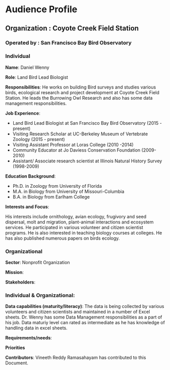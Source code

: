 # Audience Profile

## Organization : Coyote Creek Field Station
### Operated by : San Francisco Bay Bird Observatory

### Individual
**Name**: Daniel Wenny

**Role**: Land Bird Lead Biologist

**Responsibilities**: He works on building Bird surveys and studies various birds, ecological research and project development at Coyote Creek Field Station. He leads the Burrowing Owl Research and also has some data management responsibilities.
 
**Job Experience**: 
* Land Bird Lead Biologist at San Francisco Bay Bird Observatory (2015 - present)
* Visiting Research Scholar at UC-Berkeley Museum of Vertebrate Zoology (2015 - present)
* Visiting Assistant Professor at Loras College (2010 -2014)
* Community Educator at Jo Daviess Conservation Foundation (2009-2010)
* Assistant/ Associate research scientist at Illinois Natural History Survey (1998-2009)

**Education Background**: 
* Ph.D. in Zoology from University of Florida 
* M.A. in Biology from University of Missouri-Columbia
* B.A. in Biology from Earlham College

**Interests and Focus**:

His interests include ornithology, avian ecology,  frugivory and seed dispersal, molt and migration, plant-animal interactions and ecosystem services. He participated in various volunteer and citizen scientist programs. He is also interested in teaching biology courses at colleges. He has also published numerous papers on birds ecology.

### Organizational
**Sector**: Nonprofit Organization

**Mission**: 

**Stakeholders**:

### Individual & Organizational:

**Data capabilities (maturity/literacy)**: The data is being collected by various volunteers and citizen scientists and maintained in a number of Excel sheets. Dr. Wenny has some Data Management responsibilities as a part of his job. Data maturiy level can rated as intermediate as he has knowledge of handling data in excel sheets.

**Requirements/needs**:

**Priorities**



**Contributors**:
Vineeth Reddy Ramasahayam has contributed to this Document.

